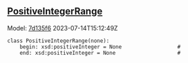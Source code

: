 ## [PositiveIntegerRange](https://github.com/spdx/spdx-3-model/blob/main/model/Core/Classes/PositiveIntegerRange.md)
Model: [7d135f6](https://github.com/spdx/spdx-3-model/commit/7d135f6b3c1c412e06ae2ca73da3cbbbcdbc5cda) 2023-07-14T15:12:49Z
```
class PositiveIntegerRange(none):
    begin: xsd:positiveInteger = None                  # 
    end: xsd:positiveInteger = None                    # 
```
